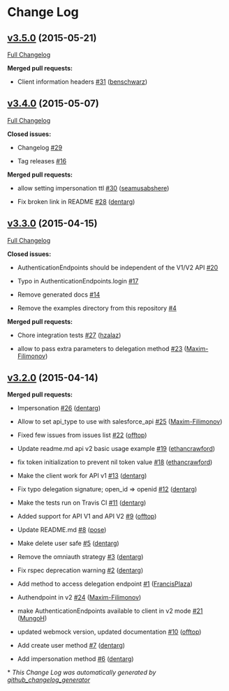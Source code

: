 # Change Log

## [v3.5.0](https://github.com/auth0/ruby-auth0/tree/v3.5.0) (2015-05-21)

[Full Changelog](https://github.com/auth0/ruby-auth0/compare/v3.4.0...v3.5.0)

**Merged pull requests:**

- Client information headers [\#31](https://github.com/auth0/ruby-auth0/pull/31) ([benschwarz](https://github.com/benschwarz))

## [v3.4.0](https://github.com/auth0/ruby-auth0/tree/v3.4.0) (2015-05-07)

[Full Changelog](https://github.com/auth0/ruby-auth0/compare/v3.3.0...v3.4.0)

**Closed issues:**

- Changelog [\#29](https://github.com/auth0/ruby-auth0/issues/29)

- Tag releases [\#16](https://github.com/auth0/ruby-auth0/issues/16)

**Merged pull requests:**

- allow setting impersonation ttl [\#30](https://github.com/auth0/ruby-auth0/pull/30) ([seamusabshere](https://github.com/seamusabshere))

- Fix broken link in README [\#28](https://github.com/auth0/ruby-auth0/pull/28) ([dentarg](https://github.com/dentarg))

## [v3.3.0](https://github.com/auth0/ruby-auth0/tree/v3.3.0) (2015-04-15)

[Full Changelog](https://github.com/auth0/ruby-auth0/compare/v3.2.0...v3.3.0)

**Closed issues:**

- AuthenticationEndpoints should be independent of the V1/V2 API [\#20](https://github.com/auth0/ruby-auth0/issues/20)

- Typo in AuthenticationEndpoints.login [\#17](https://github.com/auth0/ruby-auth0/issues/17)

- Remove generated docs [\#14](https://github.com/auth0/ruby-auth0/issues/14)

- Remove the examples directory from this repository [\#4](https://github.com/auth0/ruby-auth0/issues/4)

**Merged pull requests:**

- Chore integration tests [\#27](https://github.com/auth0/ruby-auth0/pull/27) ([hzalaz](https://github.com/hzalaz))

- allow to pass extra parameters to delegation method [\#23](https://github.com/auth0/ruby-auth0/pull/23) ([Maxim-Filimonov](https://github.com/Maxim-Filimonov))

## [v3.2.0](https://github.com/auth0/ruby-auth0/tree/v3.2.0) (2015-04-14)

**Merged pull requests:**

- Impersonation [\#26](https://github.com/auth0/ruby-auth0/pull/26) ([dentarg](https://github.com/dentarg))

- Allow to set api\_type to use with salesforce\_api [\#25](https://github.com/auth0/ruby-auth0/pull/25) ([Maxim-Filimonov](https://github.com/Maxim-Filimonov))

- Fixed few issues from issues list [\#22](https://github.com/auth0/ruby-auth0/pull/22) ([offtop](https://github.com/offtop))

- Update readme.md api v2 basic usage example [\#19](https://github.com/auth0/ruby-auth0/pull/19) ([ethancrawford](https://github.com/ethancrawford))

- fix token initialization to prevent nil token value [\#18](https://github.com/auth0/ruby-auth0/pull/18) ([ethancrawford](https://github.com/ethancrawford))

- Make the client work for API v1 [\#13](https://github.com/auth0/ruby-auth0/pull/13) ([dentarg](https://github.com/dentarg))

- Fix typo delegation signature; open\_id =\> openid [\#12](https://github.com/auth0/ruby-auth0/pull/12) ([dentarg](https://github.com/dentarg))

- Make the tests run on Travis CI [\#11](https://github.com/auth0/ruby-auth0/pull/11) ([dentarg](https://github.com/dentarg))

- Added support for API V1 and API V2 [\#9](https://github.com/auth0/ruby-auth0/pull/9) ([offtop](https://github.com/offtop))

- Update README.md [\#8](https://github.com/auth0/ruby-auth0/pull/8) ([pose](https://github.com/pose))

- Make delete user safe [\#5](https://github.com/auth0/ruby-auth0/pull/5) ([dentarg](https://github.com/dentarg))

- Remove the omniauth strategy [\#3](https://github.com/auth0/ruby-auth0/pull/3) ([dentarg](https://github.com/dentarg))

- Fix rspec deprecation warning [\#2](https://github.com/auth0/ruby-auth0/pull/2) ([dentarg](https://github.com/dentarg))

- Add method to access delegation endpoint [\#1](https://github.com/auth0/ruby-auth0/pull/1) ([FrancisPlaza](https://github.com/FrancisPlaza))

- Authendpoint in v2 [\#24](https://github.com/auth0/ruby-auth0/pull/24) ([Maxim-Filimonov](https://github.com/Maxim-Filimonov))

- make AuthenticationEndpoints available to client in v2 mode [\#21](https://github.com/auth0/ruby-auth0/pull/21) ([MungoH](https://github.com/MungoH))

- updated webmock version, updated documentation [\#10](https://github.com/auth0/ruby-auth0/pull/10) ([offtop](https://github.com/offtop))

- Add create user method [\#7](https://github.com/auth0/ruby-auth0/pull/7) ([dentarg](https://github.com/dentarg))

- Add impersonation method [\#6](https://github.com/auth0/ruby-auth0/pull/6) ([dentarg](https://github.com/dentarg))



\* *This Change Log was automatically generated by [github_changelog_generator](https://github.com/skywinder/Github-Changelog-Generator)*